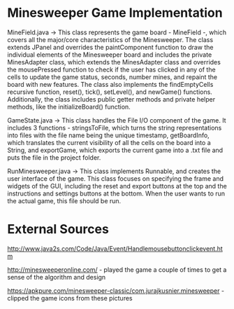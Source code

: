 # Minesweeper Game Implementation

MineField.java -> This class represents the game board - MineField -, which covers all the major/core characteristics of the Minesweeper. The class extends JPanel and overrides the paintComponent function to draw the individual elements of the Minesweeper board and includes the private MinesAdapter class, which extends the MinesAdapter class and overrides the mousePressed function to check if the user has clicked in any of the cells to update the game status, seconds, number mines, and repaint the board with new features. The class also implements the findEmptyCells recursive function, reset(), tick(), setLevel(), and newGame() functions. Additionally, the class includes public getter methods and private helper methods, like the initializeBoard() function.

GameState.java -> This class handles the File I/O component of the game. It includes 3 functions - stringsToFile, which turns the string representations into files with the file name being the unique timestamp, getBoardInfo, which translates the current visibility of all the cells on the board into a String, and exportGame, which exports the current game into a .txt file and puts the file in the project folder.

RunMinesweeper.java -> This class implements Runnable, and creates the user interface of the game. This class focuses on specifying the frame and widgets of the GUI, including the reset and export buttons at the top and the instructions and settings buttons at the bottom. When the user wants to run the actual game, this file should be run.

# External Sources
http://www.java2s.com/Code/Java/Event/Handlemousebuttonclickevent.htm

http://minesweeperonline.com/ - played the game a couple of times to get a sense of the algorithm and design

https://apkpure.com/minesweeper-classic/com.jurajkusnier.minesweeper - clipped the game icons from these pictures
